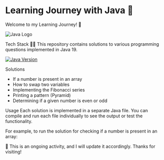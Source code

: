 # Learning Journey with Java 🚀

Welcome to my Learning Journey! 🚀

![Java Logo](https://www.vectorlogo.zone/logos/java/java-ar21.svg) <!-- Java Logo -->

Tech Stack
👩‍💻 This repository contains solutions to various programming questions implemented in Java 19.

[![Java Version](https://img.shields.io/badge/Java-19-blue)](https://www.oracle.com/java/technologies/javase-jdk16-downloads.html) <!-- Java Version Badge -->

Solutions
- If a number is present in an array
- How to swap two variables
- Implementing the Fibonacci series
- Printing a pattern (Pyramid)
- Determining if a given number is even or odd

Usage
Each solution is implemented in a separate Java file. You can compile and run each file individually to see the output or test the functionality.

For example, to run the solution for checking if a number is present in an array:

📓 This is an ongoing activity, and I will update it accordingly. Thanks for visiting!

